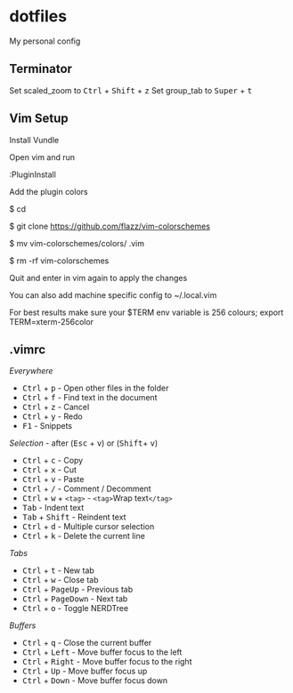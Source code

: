 # dotfiles
My personal config

## Terminator
Set scaled_zoom to <kbd>Ctrl</kbd> + <kbd>Shift</kbd> + <kbd>z</kbd>
Set group_tab to <kbd>Super</kbd> + <kbd>t</kbd>

## Vim Setup
Install Vundle

Open vim and run

:PluginInstall

Add the plugin colors

$ cd

$ git clone https://github.com/flazz/vim-colorschemes

$ mv vim-colorschemes/colors/ .vim

$ rm -rf vim-colorschemes

Quit and enter in vim again to apply the changes

You can also add machine specific config to ~/.local.vim

For best results make sure your $TERM env variable is 256 colours; export TERM=xterm-256color

## .vimrc
*Everywhere*

- <kbd>Ctrl</kbd> + <kbd>p</kbd> - Open other files in the folder
- <kbd>Ctrl</kbd> + <kbd>f</kbd> - Find text in the document
- <kbd>Ctrl</kbd> + <kbd>z</kbd> - Cancel
- <kbd>Ctrl</kbd> + <kbd>y</kbd> - Redo
- <kbd>F1</kbd>					 - Snippets

*Selection* - after (<kbd>Esc</kbd> + <kbd>v</kbd>) or (<kbd>Shift</kbd>+ <kbd>v</kbd>)

- <kbd>Ctrl</kbd> + <kbd>c</kbd> 		   - Copy
- <kbd>Ctrl</kbd> + <kbd>x</kbd> 		   - Cut
- <kbd>Ctrl</kbd> + <kbd>v</kbd> 		   - Paste
- <kbd>Ctrl</kbd> + <kbd>/</kbd> 		   - Comment / Decomment
- <kbd>Ctrl</kbd> + <kbd>w</kbd> + `<tag>` - `<tag>`Wrap text`</tag>`
- <kbd>Tab</kbd> 						   - Indent text
- <kbd>Tab</kbd> + <kbd>Shift</kbd> 	 - Reindent text
- <kbd>Ctrl</kbd> + <kbd>d</kbd> 	     - Multiple cursor selection
- <kbd>Ctrl</kbd> + <kbd>k</kbd> 	     - Delete the current line

*Tabs*

- <kbd>Ctrl</kbd> + <kbd>t</kbd> - New tab
- <kbd>Ctrl</kbd> + <kbd>w</kbd> - Close tab
- <kbd>Ctrl</kbd> + <kbd>PageUp</kbd> - Previous tab
- <kbd>Ctrl</kbd> + <kbd>PageDown</kbd> - Next tab
- <kbd>Ctrl</kbd> + <kbd>o</kbd> - Toggle NERDTree

*Buffers*

- <kbd>Ctrl</kbd> + <kbd>q</kbd> - Close the current buffer
- <kbd>Ctrl</kbd> + <kbd>Left</kbd> - Move buffer focus to the left
- <kbd>Ctrl</kbd> + <kbd>Right</kbd> - Move buffer focus to the right
- <kbd>Ctrl</kbd> + <kbd>Up</kbd> - Move buffer focus up
- <kbd>Ctrl</kbd> + <kbd>Down</kbd> - Move buffer focus down
